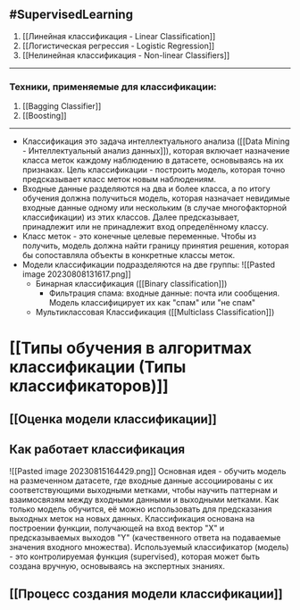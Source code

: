 #SupervisedLearning 
---
1. [[Линейная классификация - Linear Classification]]
2. [[Логистическая регрессия - Logistic Regression]]
3. [[Нелинейная классификация - Non-linear Classifiers]]
---
### Техники, применяемые для классификации:
1. [[Bagging Classifier]]
2. [[Boosting]]
---
- Классификация это задача интеллектуального анализа ([[Data Mining - Интеллектуальный анализ данных]]), которая включает назначение класса меток каждому наблюдению в датасете, основываясь на их признаках.  Цель классификации - построить модель, которая точно предсказывает класс меток новым наблюдениям.
- Входные данные разделяются на два и более класса, а по итогу обучения должна получиться модель, которая назначает невидимые входные данные одному или нескольким (в случае многофакторной классификации) из этих классов. Далее предсказывает, принадлежит или не принадлежит вход определённому классу. 
- Класс меток - это конечные целевые переменные. Чтобы из получить, модель должна найти границу принятия решения, которая бы сопоставляла объекты в конкретные классы меток.
- Модели классификации подразделяются на две группы:
  ![[Pasted image 20230808131617.png]]
	- Бинарная классификация ([[Binary classification]])
		- Фильтрация спама: входные данные: почта или сообщения. Модель классифицирует их как "спам" или "не спам"
	- Мультиклассовая Классификация ([[Multiclass Classification]])

# [[Типы обучения в алгоритмах классификации (Типы классификаторов)]]

## [[Оценка модели классификации]]

## Как работает классификация
![[Pasted image 20230815164429.png]]
Основная идея - обучить модель на размеченном датасете, где входные данные ассоциированы с их соответствующими выходными метками, чтобы научить паттернам и взаимосвязям между входными данными и выходными метками. Как только модель обучится, её можно использовать для предсказания выходных меток на новых данных.
Классификация основана на построении функции, получающей на вход вектор "X" и предсказываемых выходов "Y" (качественного ответа на подаваемые значения входного множества).
Используемый классификатор (модель) - это контролируемая функция (supervised), которая может быть создана вручную, основываясь на экспертных знаниях.

## [[Процесс создания модели классификации]]
